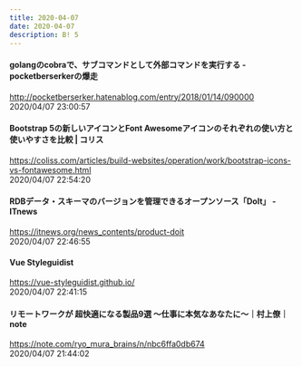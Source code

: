 ```yaml
---
title: 2020-04-07
date: 2020-04-07
description: B! 5
---
```


#### golangのcobraで、サブコマンドとして外部コマンドを実行する - pocketberserkerの爆走
http://pocketberserker.hatenablog.com/entry/2018/01/14/090000<br>
2020/04/07 23:00:57<br>


####   Bootstrap 5の新しいアイコンとFont Awesomeアイコンのそれぞれの使い方と使いやすさを比較 | コリス
https://coliss.com/articles/build-websites/operation/work/bootstrap-icons-vs-fontawesome.html<br>
2020/04/07 22:54:20<br>


#### RDBデータ・スキーマのバージョンを管理できるオープンソース「Dolt」 - ITnews
https://itnews.org/news_contents/product-doit<br>
2020/04/07 22:46:55<br>


#### Vue Styleguidist
https://vue-styleguidist.github.io/<br>
2020/04/07 22:41:15<br>


#### リモートワークが 超快適になる製品9選 〜仕事に本気なあなたに〜｜村上僚｜note
https://note.com/ryo_mura_brains/n/nbc6ffa0db674<br>
2020/04/07 21:44:02<br>


